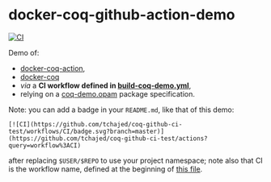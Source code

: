 # docker-coq-github-action-demo

[![CI](https://github.com/erikmd/docker-coq-github-action-demo/workflows/CI/badge.svg?branch=master)](https://github.com/erikmd/docker-coq-github-action-demo/actions?query=workflow%3ACI)

Demo of:

* [docker-coq-action](https://github.com/coq-community/docker-coq-action),
* [docker-coq](https://hub.docker.com/r/coqorg/coq)
* *via* a **CI workflow defined in [build-coq-demo.yml](./.github/workflows/build-coq-demo.yml)**,
* relying on a [coq-demo.opam](./coq-demo.opam) package specification.

Note: you can add a badge in your `README.md`, like that of this demo:

```
[![CI](https://github.com/tchajed/coq-github-ci-test/workflows/CI/badge.svg?branch=master)](https://github.com/tchajed/coq-github-ci-test/actions?query=workflow%3ACI)
```

after replacing `$USER/$REPO` to use your project namespace; note also
that CI is the workflow name, defined at the beginning of [this file](
./.github/workflows/build-coq-demo.yml).
